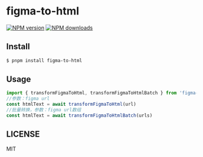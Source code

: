 # figma-to-html

[![NPM version](https://img.shields.io/npm/v/figma-to-html.svg?style=flat)](https://npmjs.com/package/figma-to-html)
[![NPM downloads](http://img.shields.io/npm/dm/figma-to-html.svg?style=flat)](https://npmjs.com/package/figma-to-html)

## Install

```bash
$ pnpm install figma-to-html
```

## Usage
```ts
import { transformFigmaToHtml, transformFigmaToHtmlBatch } from 'figma-to-html'
//参数：figma url
const htmlText = await transformFigmaToHtml(url)
//批量转换，参数：figma url数组
const htmlText = await transformFigmaToHtmlBatch(urls)
```

## LICENSE

MIT
